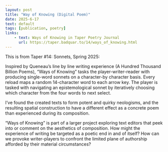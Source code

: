 ```yaml
---
layout: post
title: "Way of Knowing (Digital Poem)"
date: 2025-6-17
text: default
tags: [publication, poetry]
links:
    - text: Ways of Knowing in Taper Poetry Journal
      url: https://taper.badquar.to/14/ways_of_knowing.html
---
```


This is from Taper #14: Sonnets, Spring 2025:

Inspired by Queneau’s line by line writing experience (A Hundred 
Thousand Billion Poems), “Ways of Knowing” tasks the 
player-writer-reader with producing single-word sonnets 
on a character-by character basis. Every reload maps a random 
14-character word to each arrow key. The player is tasked with 
navigating an epistemological sonnet by iteratively choosing 
which character from the four words to next select.

I’ve found the created texts to form potent and quirky neologisms,
and the resulting spatial construction to have a different effect 
as a concrete poem than experienced during its composition.
 
“Ways of Knowing” is part of a larger project exploring text editors 
that peek into or comment on the aesthetics of composition. How might 
the experience of writing be targeted as a poetic end in and of 
itself? How can we provoke writer-players to confront the limited 
plane of authorship afforded by their material circumstances?
